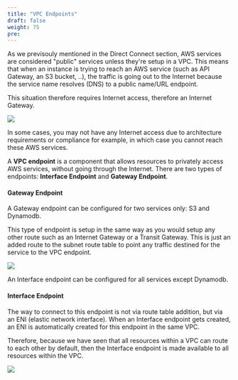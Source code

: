 ```yaml
---
title: "VPC Endpoints"
draft: false
weight: 75
pre: 
---
```




As we previsouly mentioned in the Direct Connect section, AWS services are considered "public" services unless they're setup in a VPC. This means that when an instance is trying to reach an AWS service (such as API Gateway, an S3 bucket, ..), the traffic is going out to the Internet because the service name resolves (DNS) to a public name/URL endpoint.

This situation therefore requires Internet access, therefore an Internet Gateway.

<img src='/images/publicservices.png'>


In some cases, you may not have any Internet access due to architecture requirements or compliance for example, in which case you cannot reach these AWS services.

A **VPC endpoint** is a component that allows resources to privately access AWS services, without going through the Internet. There are two types of endpoints: **Interface Endpoint** and **Gateway Endpoint**.

<h4> Gateway Endpoint </h4>

A Gateway endpoint can be configured for two services only: S3 and Dynamodb.

This type of endpoint is setup in the same way as you would setup any other route such as an Internet Gateway or a Transit Gateway. This is just an added route to the subnet route table to point any traffic destined for the service to the VPC endpoint.

<img src='/images/gatewayendpoint.png'>

An Interface endpoint can be configured for all services except Dynamodb.


<h4> Interface Endpoint </h4>

The way to connect to this endpoint is not via route table addition, but via an ENI (elastic network interface). When an Interface endpoint gets created, an ENI is automatically created for this endpoint in the same VPC. 

Therefore, because we have seen that all resources within a VPC can route to each other by default, then the Interface endpoint is made available to all resources within the VPC.


<img src='/images/interfaceendpoint.png'>




